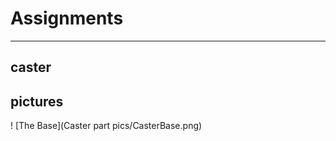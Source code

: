 # Assignments

------------------

## caster

## pictures

! [The Base](Caster part pics/CasterBase.png)
